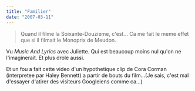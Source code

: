 ```yaml
---
title: "Familier"
date: "2007-03-11"
---
```


> Quand il filme la Soixante-Douzieme, c'est... Ca me fait le meme effet que si il filmait le Monoprix de Meudon.

Vu _Music And Lyrics_ avec Juliette. Qui est beaucoup moins nul qu'on ne l'imaginerait. Et plus drole aussi.

Et un fou a fait cette video d'un hypothetique clip de Cora Corman (interpretee par Haley Bennett) a partir de bouts du film...(Je sais, c'est mal d'essayer d'atirer des visiteurs Googleiens comme ca...)
